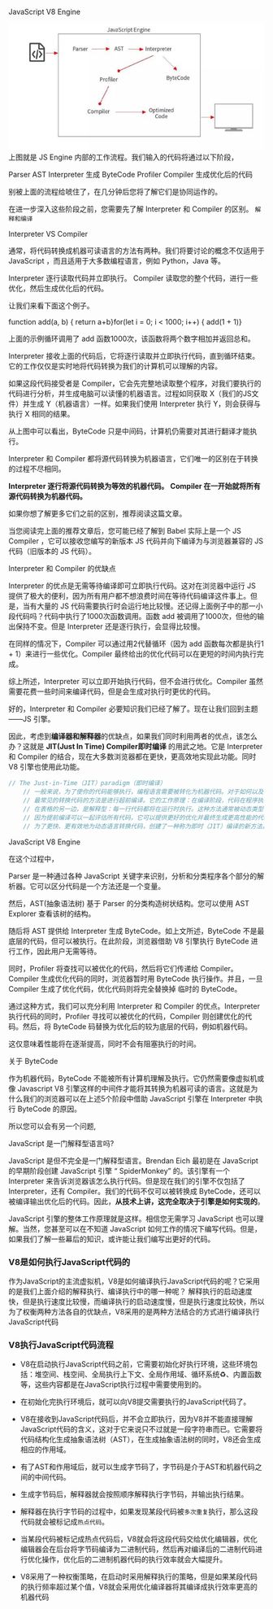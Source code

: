 JavaScript V8 Engine

 
![JS Engine 内部的工作流程](./JavaScript%20Engine.jpg)
上图就是 JS Engine 内部的工作流程。我们输入的代码将通过以下阶段，

 

Parser
AST
Interpreter 生成 ByteCode
Profiler
Compiler 生成优化后的代码
 

别被上面的流程给唬住了，在几分钟后您将了解它们是协同运作的。

在进一步深入这些阶段之前，您需要先了解 Interpreter 和 Compiler 的区别。  `解释和编译`

Interpreter VS Compiler

通常，将代码转换成机器可读语言的方法有两种。我们将要讨论的概念不仅适用于 JavaScript ，而且适用于大多数编程语言，例如 Python，Java 等。

 

Interpreter 逐行读取代码并立即执行。
Compiler 读取您的整个代码，进行一些优化，然后生成优化后的代码。
 

让我们来看下面这个例子。

function add(a, b) { return a+b}for(let i = 0; i < 1000; i++) { add(1 + 1)}

上面的示例循环调用了 add 函数1000次，该函数将两个数字相加并返回总和。

Interpreter 接收上面的代码后，它将逐行读取并立即执行代码，直到循环结束。它的工作仅仅是实时地将代码转换为我们的计算机可以理解的内容。

如果这段代码接受者是 Compiler，它会先完整地读取整个程序，对我们要执行的代码进行分析，并生成电脑可以读懂的机器语言。过程如同获取 X（我们的JS文件）并生成 Y（机器语言）一样。如果我们使用 Interpreter 执行 Y，则会获得与执行 X 相同的结果。

从上图中可以看出，ByteCode 只是中间码，计算机仍需要对其进行翻译才能执行。

Interpreter 和 Compiler 都将源代码转换为机器语言，它们唯一的区别在于转换的过程不尽相同。

**Interpreter 逐行将源代码转换为等效的机器代码。**
**Compiler 在一开始就将所有源代码转换为机器代码。**
 

如果你想了解更多它们之前的区别，推荐阅读这篇文章。

当您阅读完上面的推荐文章后，您可能已经了解到 Babel 实际上是一个 JS Compiler ，它可以接收您编写的新版本 JS 代码并向下编译为与浏览器兼容的 JS 代码（旧版本的 JS 代码）。

Interpreter 和 Compiler 的优缺点

Interpreter 的优点是无需等待编译即可立即执行代码。这对在浏览器中运行 JS 提供了极大的便利，因为所有用户都不想浪费时间在等待代码编译这件事上。但是，当有大量的 JS 代码需要执行时会运行地比较慢。还记得上面例子中的那一小段代码吗？代码中执行了1000次函数调用。函数 add 被调用了1000次，但他的输出保持不变。但是 Interpreter 还是逐行执行，会显得比较慢。

在同样的情况下，Compiler 可以通过用2代替循环（因为 add 函数每次都是执行1 + 1）来进行一些优化。Compiler 最终给出的优化代码可以在更短的时间内执行完成。

综上所述，Interpreter 可以立即开始执行代码，但不会进行优化。Compiler 虽然需要花费一些时间来编译代码，但是会生成对执行时更优的代码。

好的，Interpreter 和 Compiler 必要知识我们已经了解了。现在让我们回到主题——JS 引擎。

因此，考虑到**编译器和解释器**的优缺点，如果我们同时利用两者的优点，该怎么办？这就是 **JIT(Just In Time) Compiler即时编译** 的用武之地。它是 Interpreter 和 Compiler 的结合，现在大多数浏览器都在更快，更高效地实现此功能。同时 V8 引擎也使用此功能。

```js
// The Just-in-Time（JIT）paradigm（即时编译）
    // 一般来说，为了使你的代码能够执行，编程语言需要被转化为机器代码。对于如何以及何时发生这种转换，有几种方法。
    // 最常见的转换代码的方法是进行超前编译。它的工作原理：在编译阶段，代码在程序执行之前就被转化为机器代码了。许多编程语言都采用这种方法，如C++、Java 和其他语言。
    // 在表格的另一边，是解释型：每一行代码都将在运行时执行。这种方法通常被动态类型语言（如 JavaScript 和 Python）采用，因为在执行之前不能知道确切的类型。
    // 因为提前编译可以一起评估所有代码，它可以提供更好的优化并最终生成更高性能的代码。另一方面，解释型语言更容易实现，但它通常比提前编译慢。
    // 为了更快、更有效地为动态语言转换代码，创建了一种称为即时（JIT）编译的新方法。它最好地结合了解释和编译
```
 

JavaScript V8 Engine

在这个过程中，

Parser 是一种通过各种 JavaScript 关键字来识别，分析和分类程序各个部分的解析器。它可以区分代码是一个方法还是一个变量。

然后，AST(抽象语法树) 基于 Parser 的分类构造树状结构。您可以使用 AST Explorer 查看该树的结构。

随后将 AST 提供给 Interpreter 生成 ByteCode。如上文所述，ByteCode 不是最底层的代码，但可以被执行。在此阶段，浏览器借助 V8 引擎执行 ByteCode 进行工作，因此用户无需等待。

同时，Profiler 将查找可以被优化的代码，然后将它们传递给 Compiler。Compiler 生成优化代码的同时，浏览器暂时用 ByteCode 执行操作。并且，一旦 Compiler 生成了优化代码，优化代码则将完全替换掉 临时的 ByteCode。

通过这种方式，我们可以充分利用 Interpreter 和 Compiler 的优点。Interpreter 执行代码的同时，Profiler 寻找可以被优化的代码，Compiler 则创建优化的代码。然后，将 ByteCode 码替换为优化后的较为底层的代码，例如机器代码。

这仅意味着性能将在逐渐提高，同时不会有阻塞执行的时间。

关于 ByteCode

作为机器代码，ByteCode 不能被所有计算机理解及执行。它仍然需要像虚拟机或像 Javascript V8 引擎这样的中间件才能将其转换为机器可读的语言。这就是为什么我们的浏览器可以在上述5个阶段中借助 JavaScript 引擎在 Interpreter 中执行 ByteCode 的原因。

所以您可以会有另一个问题,

JavaScript 是一门解释型语言吗?

JavaScript 是但不完全是一门解释型语言。Brendan Eich 最初是在 JavaScript 的早期阶段创建 JavaScript 引擎 “ SpiderMonkey” 的。该引擎有一个 Interpreter 来告诉浏览器该怎么执行代码。但是现在我们的引擎不仅包括了 Interpreter，还有 Compiler。我们的代码不仅可以被转换成 ByteCode，还可以被编译输出优化后的代码。因此，**从技术上讲，这完全取决于引擎是如何实现的**。

JavaScript 引擎的整体工作原理就是这样。相信您无需学习 JavaScript 也可以理解。当然，您甚至可以在不知道 JavaScript 如何工作的情况下编写代码。但是，如果我们了解一些幕后的知识，或许能让我们编写出更好的代码。



### V8是如何执行JavaScript代码的
作为JavaScript的主流虚拟机，V8是如何编译执行JavaScript代码的呢？它采用的是我们上面介绍的解释执行、编译执行中的哪一种呢？
解释执行的启动速度快，但是执行速度比较慢，而编译执行的启动速度慢，但是执行速度比较快，所以为了权衡两种方法各自的优缺点，V8采用的是两种方法结合的方式进行编译执行JavaScript代码

### V8执行JavaScript代码流程
- V8在启动执行JavaScript代码之前，它需要初始化好执行环境，这些环境包括：堆空间、栈空间、全局执行上下文、全局作用域、循环系统♻️、内置函数等，这些内容都是在JavaScript执行过程中需要使用到的。
- 在初始化完执行环境后，就可以向V8提交需要执行的JavaScript代码了。
- V8在接收到JavaScript代码后，并不会立即执行，因为V8并不能直接理解JavaScript代码的含义，这对于它来说只不过就是一段字符串而已。它需要将代码结构化生成抽象语法树（AST），在生成抽象语法树的同时，V8还会生成相应的作用域。
- 有了AST和作用域后，就可以生成字节码了，字节码是介于AST和机器代码之间的中间代码。
- 生成字节码后，解释器就会按照顺序解释执行字节码，并输出执行结果。
- 解释器在执行字节码的过程中，如果发现某段代码被`多次重复`执行，那么这段代码就会被标记成`热点代码`。
- 当某段代码被标记成热点代码后，V8就会将这段代码交给优化编辑器，优化编辑器会在后台将字节码编译为二进制代码，然后再对编译后的二进制代码进行优化操作，优化后的二进制机器代码的执行效率就会大幅提升。

- V8采用了一种权衡策略，在启动时采用解释执行的策略，但是如果某段代码的执行频率超过某个值，V8就会采用优化编译器将其编译成执行效率更高的机器代码